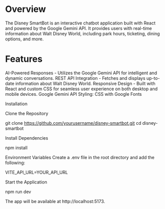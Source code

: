 # Overview

The Disney SmartBot is an interactive chatbot application built with React and powered by the Google Gemini API. It provides users with real-time information about Walt Disney World, including park hours, ticketing, dining options, and more.

# Features
AI-Powered Responses - Utilizes the Google Gemini API for intelligent and dynamic conversations.
REST API Integration - Fetches and displays up-to-date information about Walt Disney World.
Responsive Design - Built with React and custom CSS for seamless user experience on both desktop and mobile devices.
Google Gemini API
Styling: CSS with Google Fonts

Installation

Clone the Repository

git clone https://github.com/yourusername/disney-smartbot.git
cd disney-smartbot

Install Dependencies

npm install

Environment Variables
Create a .env file in the root directory and add the following:

VITE_API_URL=YOUR_API_URL

Start the Application

npm run dev

The app will be available at http://localhost:5173.
